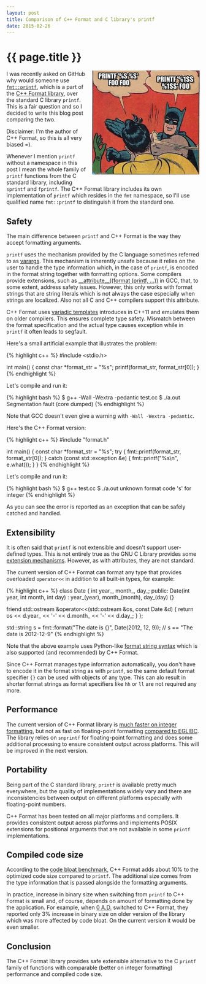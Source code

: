 ```yaml
---
layout: post
title: Comparison of C++ Format and C library's printf
date: 2015-02-26
---
```


{{ page.title }}
================

<div class="separator" style="clear:right; float:right; margin-left:1em; margin-bottom:1em">
  <img border="0" src="/img/printf.jpg" width="280">
</div>

I was recently asked on GitHub why would someone use
[`fmt::printf`](http://cppformat.readthedocs.org/en/stable/reference.html#printf-formatting-functions),
which is a part of the [C++ Format library](https://github.com/cppformat/cppformat),
over the standard C library `printf`.
This is a fair question and so I decided to write this blog post comparing the two.

Disclaimer: I'm the author of C++ Format, so this is all very biased =).

Whenever I mention `printf` without a namespace in this post I mean the whole family of `printf`
functions from the C standard library, including `sprintf` and `fprintf`. The C++ Format library
includes its own implementation of `printf` which resides in the `fmt` namespace, so I'll use
qualified name `fmt::printf` to distinguish it from the standard one.

Safety
------

The main difference between `printf` and C++ Format is the way they accept formatting
arguments.

`printf` uses the mechanism provided by the C language sometimes referred to
as [varargs](https://en.wikipedia.org/wiki/Variadic_function). This mechanism is
inherently unsafe because it relies on the user to handle the type information which,
in the case of `printf`, is encoded in the format string together with formatting
options. Some compilers provide extensions, such as
[\_\_attribute\_\_((format (printf, ...))](http://gcc.gnu.org/onlinedocs/gcc/Function-Attributes.html)
in GCC, that, to some extent, address safety issues. However, this only works with
format strings that are string literals which is not always the case especially
when strings are localized. Also not all C and C++ compilers support this attribute.

C++ Format uses [variadic templates](https://en.wikipedia.org/wiki/Variadic_template)
introduces in C++11 and emulates them on older compilers. This ensures complete type
safety. Mismatch between the format specification and the actual type causes exception
while in `printf` it often leads to segfault.

Here's a small artificial example that illustrates the problem:

{% highlight c++ %}
#include <stdio.h>

int main() {
  const char *format_str = "%s";
  printf(format_str, format_str[0]);
}
{% endhighlight %}

Let's compile and run it:

{% highlight bash %}
$ g++ -Wall -Wextra -pedantic test.cc
$ ./a.out 
Segmentation fault (core dumped)
{% endhighlight %}

Note that GCC doesn't even give a warning with `-Wall -Wextra -pedantic`.

Here's the C++ Format version:

{% highlight c++ %}
#include "format.h"

int main() {
  const char *format_str = "%s";
  try {
    fmt::printf(format_str, format_str[0]);
  } catch (const std::exception &e) {
    fmt::printf("%s\n", e.what());
  }
}
{% endhighlight %}

Let's compile and run it:

{% highlight bash %}
$ g++ test.cc
$ ./a.out 
unknown format code 's' for integer
{% endhighlight %}

As you can see the error is reported as an exception that can be safely catched
and handled.

Extensibility
-------------

It is often said that `printf` is not extensible and doesn't support user-defined types.
This is not entirely true as the GNU C Library provides some
[extension mechanisms](http://www.gnu.org/software/libc/manual/html_node/Customizing-Printf.html).
However, as with attributes, they are not standard.

The current version of C++ Format can format any type that provides overloaded
`operator<<` in addition to all built-in types, for example:

{% highlight c++ %}
class Date {
  int year_, month_, day_;
 public:
  Date(int year, int month, int day) : year_(year), month_(month), day_(day) {}

  friend std::ostream &operator<<(std::ostream &os, const Date &d) {
    return os << d.year_ << '-' << d.month_ << '-' << d.day_;
  }
};

std::string s = fmt::format("The date is {}", Date(2012, 12, 9));
// s == "The date is 2012-12-9"
{% endhighlight %}

Note that the above example uses Python-like
[format string syntax](http://cppformat.readthedocs.org/en/stable/syntax.html)
which is also supported (and recommended) by C++ Format.

Since C++ Format manages type information automatically, you don't have to
encode it in the format string as with `printf`, so the same default format
specifier `{}` can be used with objects of any type. This can alo result in
shorter format strings as format specifiers like `hh` or `ll` are not required
any more.

Performance
-----------

The current version of C++ Format library is
[much faster on integer formatting](http://zverovich.net/2013/09/07/integer-to-string-conversion-in-cplusplus.html),
but not as fast on floating-point formatting
[compared to EGLIBC](https://github.com/cppformat/cppformat#speed-tests).
The library relies on `snprintf` for floating-point formatting
and does some additional processing to ensure consistent output across platforms.
This will be improved in the next version.

Portability
-----------

Being part of the C standard library, `printf` is available pretty much everywhere,
but the quality of implementations widely vary and there are inconsistencies
between output on different platforms especially with floating-point numbers.

C++ Format has been tested on all major platforms and compilers. It provides consistent
output across platforms and implements POSIX extensions for positional arguments
that are not available in some `printf` implementations.

Compiled code size
------------------

According to the [code bloat benchmark](https://github.com/cppformat/cppformat#compile-time-and-code-bloat),
C++ Format adds about 10% to the optimized code size compared to `printf`.
The additional size comes from the type information that is passed alongside
the formatting arguments.

In practice, increase in binary size when switching
from `printf` to C++ Format is small and, of course, depends on amount of
formatting done by the application. For example, when [0 A.D.](http://play0ad.com/)
switched to C++ Format, they reported only 3% increase in binary size on older
version of the library which was more affected by code bloat. On the current version it
would be even smaller.

Conclusion
----------

The C++ Format library provides safe extensible alternative to the C `printf` family
of functions with comparable (better on integer formatting) performance and compiled
code size.
